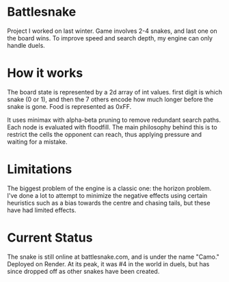 # Battlesnake

Project I worked on last winter. Game involves 2-4 snakes, and last one on the board wins. To improve speed and search depth, my engine can only handle duels.

# How it works

The board state is represented by a 2d array of int values. first digit is which snake (0 or 1), and then the 7 others encode how much longer before the snake is gone. Food is represented as 0xFF.

It uses minimax with alpha-beta pruning to remove redundant search paths. Each node is evaluated with floodfill. The main philosophy behind this is to restrict the cells the opponent can reach, thus applying pressure and waiting for a mistake.

# Limitations

The biggest problem of the engine is a classic one: the horizon problem. I've done a lot to attempt to minimize the negative effects using certain heuristics such as a bias towards the centre and chasing tails, but these have had limited effects.

# Current Status

The snake is still online at battlesnake.com, and is under the name "Camo." Deployed on Render.
At its peak, it was #4 in the world in duels, but has since dropped off as other snakes have been created.
